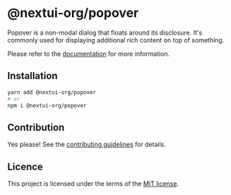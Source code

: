 # @nextui-org/popover

Popover is a non-modal dialog that floats around its disclosure. It's commonly used for displaying additional rich content on top of something.

Please refer to the [documentation](https://nextui.org/docs/components/popover) for more information.

## Installation

```sh
yarn add @nextui-org/popover
# or
npm i @nextui-org/popover
```

## Contribution

Yes please! See the
[contributing guidelines](https://github.com/nextui-org/nextui/blob/master/CONTRIBUTING.md)
for details.

## Licence

This project is licensed under the terms of the
[MIT license](https://github.com/nextui-org/nextui/blob/master/LICENSE).
